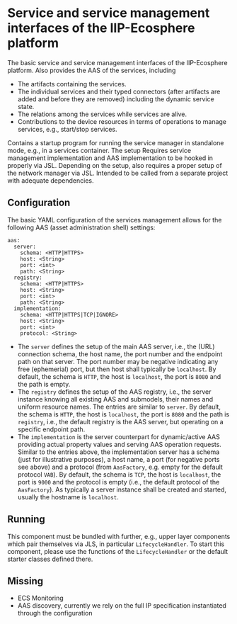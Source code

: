 # Service and service management interfaces of the IIP-Ecosphere platform

The basic service and service management interfaces of the IIP-Ecosphere platform. Also provides the AAS of the 
services, including

* The artifacts containing the services.
* The individual services and their typed connectors (after artifacts are added and before they are removed) including 
  the dynamic service state.
* The relations among the services while services are alive.
* Contributions to the device resources in terms of operations to manage services, e.g., start/stop services.

Contains a startup program for running the service manager in standalone mode, e.g., in a services container. The
setup Requires service management implementation and AAS implementation to be hooked in properly via JSL. Depending on 
the setup, also requires a proper setup of the network manager via JSL. Intended to be called from a separate project 
with adequate dependencies.

## Configuration

The basic YAML configuration of the services management allows for the following AAS (asset administration shell) 
settings:

    aas:
      server:
        schema: <HTTP|HTTPS>
        host: <String>
        port: <int>
        path: <String>
      registry:
        schema: <HTTP|HTTPS>
        host: <String>
        port: <int>
        path: <String>
      implementation:
        schema: <HTTP|HTTPS|TCP|IGNORE>
        host: <String>
        port: <int>
        protocol: <String>

* The `server` defines the setup of the main AAS server, i.e., the (URL) connection schema, the host name, the port number and the endpoint path on that server. The port number may be negative indicating any free (ephemerial) port, but then host shall typically be `localhost`. By default, the schema is `HTTP`, the host is `localhost`, the port  is `8080` and the path is empty.
* The `registry` defines the setup of the AAS registry, i.e., the server instance knowing all existing AAS and submodels, their names and uniform resource names. The entries are similar to `server`. By default, the schema  is `HTTP`, the host is `localhost`, the port is `8080` and the path is `registry`, i.e., the default registry is the AAS server, but operating on a specific endpoint path.
* The `implementation` is the server counterpart for dynamic/active AAS providing actual property values and serving AAS operation requests. Similar to the entries above, the implementation server has a schema (just for illustrative purposes), a host name, a port (for negative ports see above) and a protocol (from `AasFactory`, e.g. empty for the default protocol `VAB`). By default, the schema is `TCP`, the host is `localhost`, the port is `9000` and the protocol is empty (i.e., the default protocol of the `AasFactory`). As typically a server instance shall be created and started, usually the hostname is `localhost`.

## Running

This component must be bundled with further, e.g., upper layer components which pair themselves via JLS, in particular `LifecycleHandler`. To start this component, please use the functions of the `LifecycleHandler` or the default starter classes defined there.

## Missing
* ECS Monitoring
* AAS discovery, currently we rely on the full IP specification instantiated through the configuration
